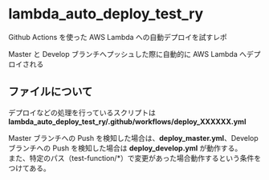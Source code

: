 # lambda_auto_deploy_test_ry

Github Actions を使った AWS Lambda への自動デプロイを試すレポ

Master と Develop ブランチへプッシュした際に自動的に AWS Lambda へデプロイされる

## ファイルについて

デプロイなどの処理を行っているスクリプトは **lambda_auto_deploy_test_ry/.github/workflows/deploy_XXXXXX.yml**

Master ブランチへの Push を検知した場合は、**deploy_master.yml**、Develop ブランチへの Push を検知した場合は **deploy_develop.yml** が動作する。  
また、特定のパス（test-function/*）で変更があった場合動作するという条件をつけてある。

